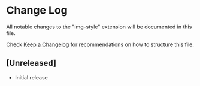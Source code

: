 # Change Log
All notable changes to the "img-style" extension will be documented in this file.

Check [Keep a Changelog](http://keepachangelog.com/) for recommendations on how to structure this file.

## [Unreleased]
- Initial release
